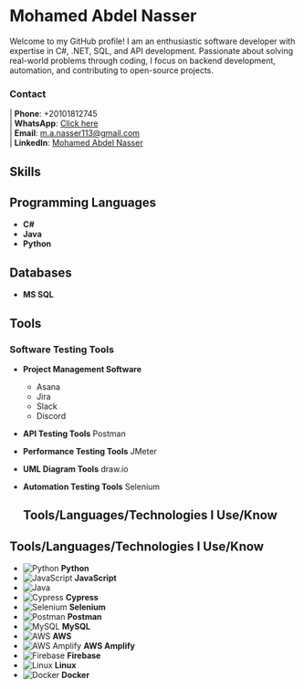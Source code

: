 # Mohamed Abdel Nasser

Welcome to my GitHub profile! I am an enthusiastic software developer with expertise in C#, .NET, SQL, and API development. Passionate about solving real-world problems through coding, I focus on backend development, automation, and contributing to open-source projects.



### Contact 
| **Phone**: +20101812745  
| **WhatsApp**: [Click here](http://wa.me/+201018127745)  
| **Email**: [m.a.nasser113@gmail.com](mailto:m.a.nasser113@gmail.com)  
| **LinkedIn**: [Mohamed Abdel Nasser](https://www.linkedin.com/in/mohamed-abdel-nasser-75014019a/)  



## Skills

## Programming Languages
- **C#**
- **Java**
- **Python**

## Databases
- **MS SQL**

## Tools
### Software Testing Tools

- **Project Management Software**
    -  Asana
    - Jira
    - Slack
    - Discord

- **API Testing Tools**
       Postman

- **Performance Testing Tools**
      JMeter

- **UML Diagram Tools**
       draw.io

- **Automation Testing Tools**
      Selenium


  ## Tools/Languages/Technologies I Use/Know

## Tools/Languages/Technologies I Use/Know

- ![Python](https://your-image-link.com/python-logo.png) **Python**
- ![JavaScript](https://your-image-link.com/javascript-logo.png) **JavaScript**
- ![Java]((https://www.google.com/url?sa=i&url=https%3A%2F%2Fbrandslogos.com%2Fj%2Fjava-logo-1%2F&psig=AOvVaw1yZl9wo0XQUV--MCp_ZCwN&ust=1731440474414000&source=images&cd=vfe&opi=89978449&ved=2ahUKEwis-tfEhNWJAxWQQEEAHWgHAoUQjRx6BAgAEBk))
- ![Cypress](https://your-image-link.com/cypress-logo.png) **Cypress**
- ![Selenium](https://your-image-link.com/selenium-logo.png) **Selenium**
- ![Postman](https://your-image-link.com/postman-logo.png) **Postman**
- ![MySQL](https://your-image-link.com/mysql-logo.png) **MySQL**
- ![AWS](https://your-image-link.com/aws-logo.png) **AWS**
- ![AWS Amplify](https://your-image-link.com/aws-amplify-logo.png) **AWS Amplify**
- ![Firebase](https://your-image-link.com/firebase-logo.png) **Firebase**
- ![Linux](https://your-image-link.com/linux-logo.png) **Linux**
- ![Docker](https://your-image-link.com/docker-logo.png) **Docker**


